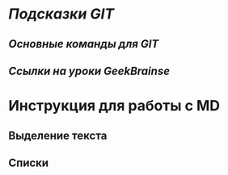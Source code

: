 # __*Подсказки GIT*__

## *Основные команды для GIT*

## *Ссылки на уроки GeekBrainse*

# Инструкция для работы с  MD

## Выделение текста

## Списки